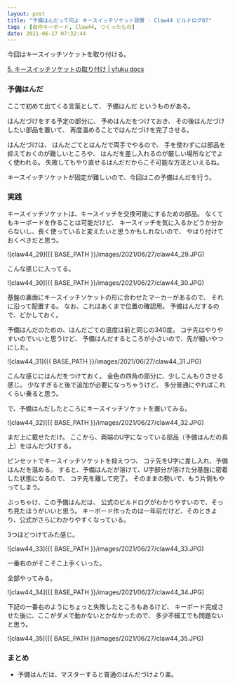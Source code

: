 ```yaml
---
layout: post
title: "予備はんだって何よ キースイッチソケット設置 - Claw44 ビルドログ07"
tags : [自作キーボード, Claw44, つくったもの]
date: 2021-06-27 07:32:44
---
```


今回はキースイッチソケットを取り付ける。

[5. キースイッチソケットの取り付け | yfuku docs](https://yfuku.com/claw44/buildguide/5_socket/)



### 予備はんだ


ここで初めて出てくる言葉として、
予備はんだ
というものがある。

はんだづけをする予定の部分に、
予めはんだをつけておき、
その後はんだづけしたい部品を置いて、
再度温めることではんだづけを完了させる。

はんだづけは、
はんだごてとはんだで両手でやるので、
手を使わずには部品を抑えておくのが難しいところや、
はんだを差し入れるのが厳しい場所などでよく使われる。
失敗してもやり直せるはんだだからこそ可能な方法といえるね。


キースイッチソケットが固定が難しいので、今回はこの予備はんだを行う。


### 実践


キースイッチソケットは、キースイッチを交換可能にするための部品。
なくてもキーボードを作ることは可能だけど、
キースイッチを気に入るかどうか分からないし、長く使っていると変えたいと思うかもしれないので、
やはり付けておくべきだと思う。


![claw44_29]({{ BASE_PATH }}/images/2021/06/27/claw44_29.JPG)

こんな感じに入ってる。



![claw44_30]({{ BASE_PATH }}/images/2021/06/27/claw44_30.JPG)


基盤の裏面にキースイッチソケットの形に合わせたマーカーがあるので、
それに沿って配置する。
なお、これはあくまで位置の確認用。
予備はんだするので、どかしておく。



予備はんだのための、はんだごての温度は前と同じの340度。
コテ先はやりやすいのでいいと思うけど、
予備はんだするところが小さいので、先が細いやつにした。



![claw44_31]({{ BASE_PATH }}/images/2021/06/27/claw44_31.JPG)


こんな感じにはんだをつけておく。
金色の四角の部分に、少しこんもりさせる感じ。
少なすぎると後で追加が必要になっちゃうけど、
多分普通にやればこれくらい乗ると思う。

で、予備はんだしたところにキースイッチソケットを置いてみる。

![claw44_32]({{ BASE_PATH }}/images/2021/06/27/claw44_32.JPG)

まだ上に載せただけ。
ここから、両端のU字になっている部品（予備はんだの真上）をはんだづけする。

ピンセットでキースイッチソケットを抑えつつ、
コテ先をU字に差し入れ、予備はんだを温める。
すると、予備はんだが溶けて、U字部分が溶けた分基盤に密着した状態になるので、
コテ先を離して完了。
そのままの勢いで、もう片側もやってしまう。


ぶっちゃけ、この予備はんだは、
公式のビルドログがわかりやすいので、そっち見たほうがいいと思う。
キーボード作ったのは一年前だけど、そのときより、公式がさらにわかりやすくなっている。


3つほどつけてみた感じ。

![claw44_33]({{ BASE_PATH }}/images/2021/06/27/claw44_33.JPG)

一番右のがそこそこ上手くいった。

全部やってみる。

![claw44_34]({{ BASE_PATH }}/images/2021/06/27/claw44_34.JPG)


下記の一番右のようにちょっと失敗したところもあるけど、
キーボード完成させた後に、ここがダメで動かないとかなかったので、
多少不細工でも問題ないと思う。

![claw44_35]({{ BASE_PATH }}/images/2021/06/27/claw44_35.JPG)





### まとめ


* 予備はんだは、マスターすると普通のはんだづけより楽。







